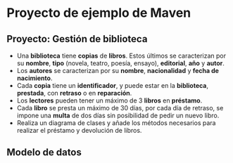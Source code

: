# Proyecto de ejemplo de Maven 

## Proyecto: Gestión de biblioteca

- Una **biblioteca** tiene **copias** de **libros**. Estos últimos se caracterizan por su **nombre**, **tipo** (novela, teatro, poesía, ensayo), **editorial**, **año** y **autor**.
- Los **autores** se caracterizan por su **nombre**, **nacionalidad** y **fecha de nacimiento**.
- Cada **copia** tiene un **identificador**, y puede estar en la **biblioteca**, **prestada**, con **retraso** o en **reparación**.
- Los **lectores** pueden tener un máximo de 3 **libros** en **préstamo**.
- Cada **libro** se presta un máximo de 30 días, por cada día de retraso, se impone una **multa** de dos días sin posibilidad de pedir un nuevo libro.
- Realiza un diagrama de clases y añade los métodos necesarios para realizar el préstamo y devolución de libros.

## Modelo de datos